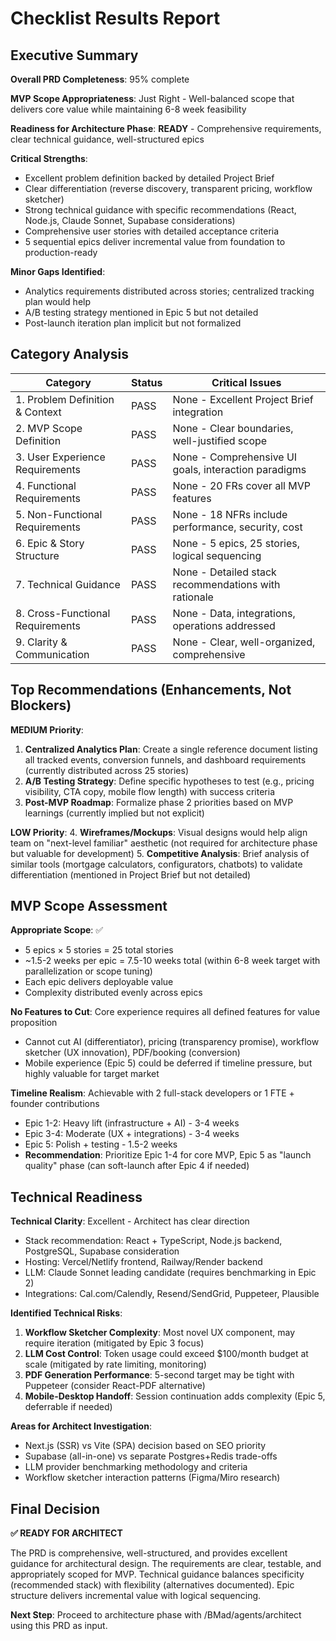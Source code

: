# Checklist Results Report

## Executive Summary

**Overall PRD Completeness**: 95% complete

**MVP Scope Appropriateness**: Just Right - Well-balanced scope that delivers core value while maintaining 6-8 week feasibility

**Readiness for Architecture Phase**: **READY** - Comprehensive requirements, clear technical guidance, well-structured epics

**Critical Strengths**:

- Excellent problem definition backed by detailed Project Brief
- Clear differentiation (reverse discovery, transparent pricing, workflow sketcher)
- Strong technical guidance with specific recommendations (React, Node.js, Claude Sonnet, Supabase considerations)
- Comprehensive user stories with detailed acceptance criteria
- 5 sequential epics deliver incremental value from foundation to production-ready

**Minor Gaps Identified**:

- Analytics requirements distributed across stories; centralized tracking plan would help
- A/B testing strategy mentioned in Epic 5 but not detailed
- Post-launch iteration plan implicit but not formalized

## Category Analysis

| Category                         | Status | Critical Issues                                      |
| -------------------------------- | ------ | ---------------------------------------------------- |
| 1. Problem Definition & Context  | PASS   | None - Excellent Project Brief integration           |
| 2. MVP Scope Definition          | PASS   | None - Clear boundaries, well-justified scope        |
| 3. User Experience Requirements  | PASS   | None - Comprehensive UI goals, interaction paradigms |
| 4. Functional Requirements       | PASS   | None - 20 FRs cover all MVP features                 |
| 5. Non-Functional Requirements   | PASS   | None - 18 NFRs include performance, security, cost   |
| 6. Epic & Story Structure        | PASS   | None - 5 epics, 25 stories, logical sequencing       |
| 7. Technical Guidance            | PASS   | None - Detailed stack recommendations with rationale |
| 8. Cross-Functional Requirements | PASS   | None - Data, integrations, operations addressed      |
| 9. Clarity & Communication       | PASS   | None - Clear, well-organized, comprehensive          |

## Top Recommendations (Enhancements, Not Blockers)

**MEDIUM Priority**:

1. **Centralized Analytics Plan**: Create a single reference document listing all tracked events, conversion funnels, and dashboard requirements (currently distributed across 25 stories)
2. **A/B Testing Strategy**: Define specific hypotheses to test (e.g., pricing visibility, CTA copy, mobile flow length) with success criteria
3. **Post-MVP Roadmap**: Formalize phase 2 priorities based on MVP learnings (currently implied but not explicit)

**LOW Priority**: 4. **Wireframes/Mockups**: Visual designs would help align team on "next-level familiar" aesthetic (not required for architecture phase but valuable for development) 5. **Competitive Analysis**: Brief analysis of similar tools (mortgage calculators, configurators, chatbots) to validate differentiation (mentioned in Project Brief but not detailed)

## MVP Scope Assessment

**Appropriate Scope**: ✅

- 5 epics × 5 stories = 25 total stories
- ~1.5-2 weeks per epic = 7.5-10 weeks total (within 6-8 week target with parallelization or scope tuning)
- Each epic delivers deployable value
- Complexity distributed evenly across epics

**No Features to Cut**: Core experience requires all defined features for value proposition

- Cannot cut AI (differentiator), pricing (transparency promise), workflow sketcher (UX innovation), PDF/booking (conversion)
- Mobile experience (Epic 5) could be deferred if timeline pressure, but highly valuable for target market

**Timeline Realism**: Achievable with 2 full-stack developers or 1 FTE + founder contributions

- Epic 1-2: Heavy lift (infrastructure + AI) - 3-4 weeks
- Epic 3-4: Moderate (UX + integrations) - 3-4 weeks
- Epic 5: Polish + testing - 1.5-2 weeks
- **Recommendation**: Prioritize Epic 1-4 for core MVP, Epic 5 as "launch quality" phase (can soft-launch after Epic 4 if needed)

## Technical Readiness

**Technical Clarity**: Excellent - Architect has clear direction

- Stack recommendation: React + TypeScript, Node.js backend, PostgreSQL, Supabase consideration
- Hosting: Vercel/Netlify frontend, Railway/Render backend
- LLM: Claude Sonnet leading candidate (requires benchmarking in Epic 2)
- Integrations: Cal.com/Calendly, Resend/SendGrid, Puppeteer, Plausible

**Identified Technical Risks**:

1. **Workflow Sketcher Complexity**: Most novel UX component, may require iteration (mitigated by Epic 3 focus)
2. **LLM Cost Control**: Token usage could exceed $100/month budget at scale (mitigated by rate limiting, monitoring)
3. **PDF Generation Performance**: 5-second target may be tight with Puppeteer (consider React-PDF alternative)
4. **Mobile-Desktop Handoff**: Session continuation adds complexity (Epic 5, deferrable if needed)

**Areas for Architect Investigation**:

- Next.js (SSR) vs Vite (SPA) decision based on SEO priority
- Supabase (all-in-one) vs separate Postgres+Redis trade-offs
- LLM provider benchmarking methodology and criteria
- Workflow sketcher interaction patterns (Figma/Miro research)

## Final Decision

**✅ READY FOR ARCHITECT**

The PRD is comprehensive, well-structured, and provides excellent guidance for architectural design. The requirements are clear, testable, and appropriately scoped for MVP. Technical guidance balances specificity (recommended stack) with flexibility (alternatives documented). Epic structure delivers incremental value with logical sequencing.

**Next Step**: Proceed to architecture phase with /BMad/agents/architect using this PRD as input.
